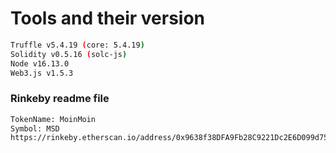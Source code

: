 # Tools and their version
```bash
Truffle v5.4.19 (core: 5.4.19)
Solidity v0.5.16 (solc-js)
Node v16.13.0
Web3.js v1.5.3
```
### Rinkeby readme file
```bash
TokenName: MoinMoin
Symbol: MSD
https://rinkeby.etherscan.io/address/0x9638f38DFA9Fb28C9221Dc2E6D099d75F6667b0F
```
